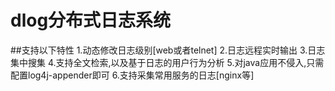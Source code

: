 # dlog分布式日志系统
##支持以下特性
	1.动态修改日志级别[web或者telnet]
	2.日志远程实时输出
	3.日志集中搜集
	4.支持全文检索,以及基于日志的用户行为分析
	5.对java应用不侵入,只需配置log4j-appender即可
	6.支持采集常用服务的日志[nginx等]
